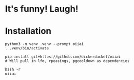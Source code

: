 # It's funny!  Laugh!


# Installation

```commandline
python3 -m venv .venv --prompt oiiai
. .venv/bin/activate

pip install git+https://github.com/dickerdackel/oiiai
# Will pull in lfo, rpeasings, pgcooldown as dependencies

hash -r
oiiai
```
